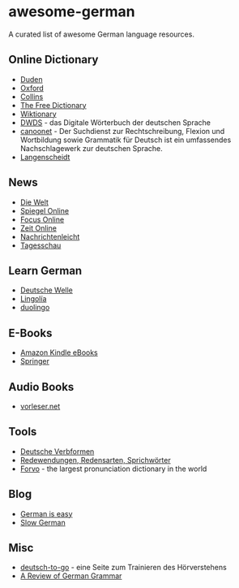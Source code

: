 # awesome-german
A curated list of awesome German language resources.

## Online Dictionary
* [Duden](http://www.duden.de/)
* [Oxford](https://www.oxforddictionaries.com/us/translate/german-english/)
* [Collins](http://www.collinsdictionary.com/dictionary/german-english)
* [The Free Dictionary](http://de.thefreedictionary.com/)
* [Wiktionary](https://de.wiktionary.org/wiki/Wiktionary:Hauptseite)
* [DWDS](http://www.dwds.de/) - das Digitale Wörterbuch der deutschen Sprache
* [canoonet](http://www.canoo.net/) - Der Suchdienst zur Rechtschreibung, Flexion und Wortbildung sowie Grammatik für Deutsch ist ein umfassendes Nachschlagewerk zur deutschen Sprache.
* [Langenscheidt](http://en.langenscheidt.com/german-english/)

## News
* [Die Welt](http://www.welt.de/)
* [Spiegel Online](http://www.spiegel.de/)
* [Focus Online](http://www.focus.de/)
* [Zeit Online](http://www.zeit.de/index)
* [Nachrichtenleicht](http://www.nachrichtenleicht.de/)
* [Tagesschau](https://www.tagesschau.de/)

## Learn German
* [Deutsche Welle](http://www.dw.com/en/learn-german/s-2469)
* [Lingolía](https://deutsch.lingolia.com/en/)
* [duolingo](https://en.duolingo.com/course/de/en/Learn-German-Online)

## E-Books
* [Amazon Kindle eBooks](http://www.amazon.de/ebooks-kindle-buecher/b/ref=nav_shopall_kbo4?ie=UTF8&node=530886031)
* [Springer](http://link.springer.com/search?facet-content-type=%22Book%22&showAll=false&facet-language=%22De%22)

## Audio Books
* [vorleser.net](http://vorleser.net/)

## Tools
* [Deutsche Verbformen](http://www.verbformen.de/)
* [Redewendungen, Redensarten, Sprichwörter](http://www.redensarten-index.de/suche.php)
* [Forvo](http://forvo.com/languages/de/) - the largest pronunciation dictionary in the world

## Blog
* [German is easy](http://yourdailygerman.wordpress.com/)
* [Slow German](http://slowgerman.com/)

## Misc
* [deutsch-to-go](http://www.deutsch-to-go.de/) - eine Seite zum Trainieren des Hörverstehens
* [A Review of German Grammar](https://www.dartmouth.edu/~deutsch/Grammatik/Grammatik.html)

